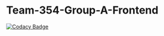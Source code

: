 # Team-354-Group-A-Frontend

[![Codacy Badge](https://api.codacy.com/project/badge/Grade/89137098921d46a690d350bc863ce222)](https://app.codacy.com/gh/BuildForSDGCohort2/Team-354-Group-A-Frontend?utm_source=github.com&utm_medium=referral&utm_content=BuildForSDGCohort2/Team-354-Group-A-Frontend&utm_campaign=Badge_Grade_Settings)